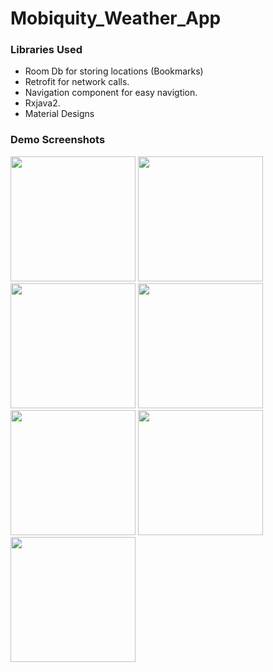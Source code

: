 # Mobiquity_Weather_App

 
### Libraries Used

* Room Db for storing locations (Bookmarks)
* Retrofit for network calls.
* Navigation component for easy navigtion.
* Rxjava2.
* Material Designs

### Demo Screenshots

<p float="left">
  <img src="https://user-images.githubusercontent.com/10658016/114316637-ff09f200-9b21-11eb-840e-37395eb39c6d.png" width="200" />
  <img src="https://user-images.githubusercontent.com/10658016/114316639-016c4c00-9b22-11eb-9e89-df8c6d2ea68b.png" width="200" /> 
  <img src="https://user-images.githubusercontent.com/10658016/114316644-04673c80-9b22-11eb-830d-f2359940e4f9.png" width="200" /> 
  <img src="https://user-images.githubusercontent.com/10658016/114316649-07622d00-9b22-11eb-94d2-46c8933c2bb4.png" width="200" />
  <img src="https://user-images.githubusercontent.com/10658016/114316656-0cbf7780-9b22-11eb-918b-31fcd055f54d.png" width="200" /> 
  <img src="https://user-images.githubusercontent.com/10658016/114316657-0f21d180-9b22-11eb-9cbb-ecf9751603f4.png" width="200" />
  <img src="https://user-images.githubusercontent.com/10658016/114316660-10eb9500-9b22-11eb-870e-9b37c077e703.png" width="200" />

</p>
 

